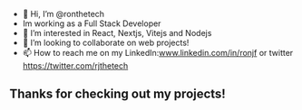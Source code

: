 - 👋 Hi, I’m @ronthetech
- Im working as a Full Stack Developer
- 👀 I’m interested in React, Nextjs, Vitejs and Nodejs
- 💞️ I’m looking to collaborate on web projects!
- 📫 How to reach me on my LinkedIn:www.linkedin.com/in/ronjf
 or twitter https://twitter.com/rjthetech

## Thanks for checking out my projects!

<!---
ronthetech/ronthetech is a ✨ special ✨ repository because its `README.md` (this file) appears on your GitHub profile.
You can click the Preview link to take a look at your changes.
--->
